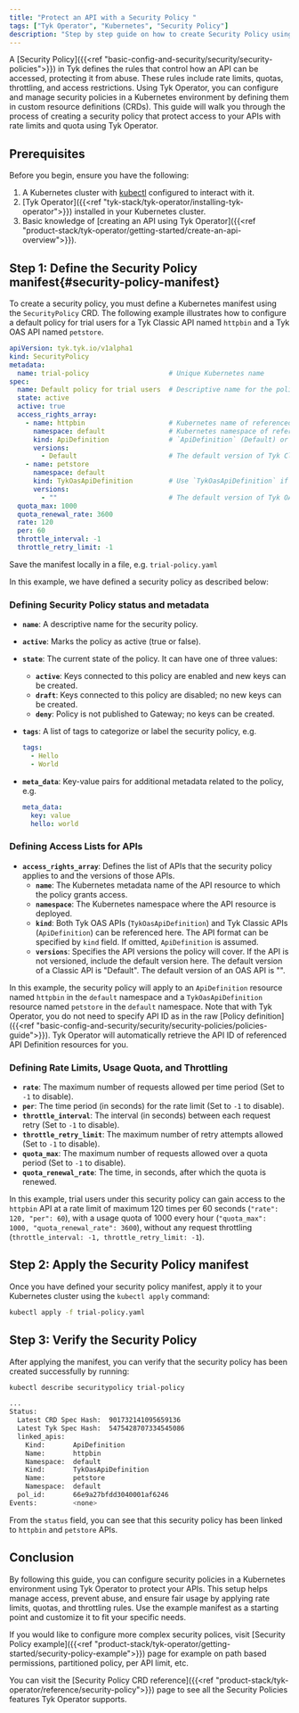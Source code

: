 ```yaml
---
title: "Protect an API with a Security Policy "
tags: ["Tyk Operator", "Kubernetes", "Security Policy"]
description: "Step by step guide on how to create Security Policy using Tyk Operator CRD to protect an API" 
---
```


A [Security Policy]({{<ref "basic-config-and-security/security/security-policies">}}) in Tyk defines the rules that control how an API can be accessed, protecting it from abuse. These rules include rate limits, quotas, throttling, and access restrictions. Using Tyk Operator, you can configure and manage security policies in a Kubernetes environment by defining them in custom resource definitions (CRDs). This guide will walk you through the process of creating a security policy that protect access to your APIs with rate limits and quota using Tyk Operator.

## Prerequisites
Before you begin, ensure you have the following:

1. A Kubernetes cluster with [kubectl](https://kubernetes.io/docs/reference/kubectl/) configured to interact with it.
2. [Tyk Operator]({{<ref "tyk-stack/tyk-operator/installing-tyk-operator">}}) installed in your Kubernetes cluster.
3. Basic knowledge of [creating an API using Tyk Operator]({{<ref "product-stack/tyk-operator/getting-started/create-an-api-overview">}}).

## Step 1: Define the Security Policy manifest{#security-policy-manifest}

To create a security policy, you must define a Kubernetes manifest using the `SecurityPolicy` CRD. The following example illustrates how to configure a default policy for trial users for a Tyk Classic API named `httpbin` and a Tyk OAS API named `petstore`.

```yaml
apiVersion: tyk.tyk.io/v1alpha1
kind: SecurityPolicy
metadata:
  name: trial-policy                    # Unique Kubernetes name
spec:
  name: Default policy for trial users  # Descriptive name for the policy
  state: active
  active: true
  access_rights_array:
    - name: httpbin                     # Kubernetes name of referenced API
      namespace: default                # Kubernetes namespace of referenced API
      kind: ApiDefinition               # `ApiDefinition` (Default) or `TykOasApiDefinition`
      versions:
        - Default                       # The default version of Tyk Classic API is "Default"
    - name: petstore
      namespace: default
      kind: TykOasApiDefinition         # Use `TykOasApiDefinition` if you are referencing Tyk OAS API
      versions:
        - ""                            # The default version of Tyk OAS API is ""
  quota_max: 1000
  quota_renewal_rate: 3600
  rate: 120
  per: 60
  throttle_interval: -1
  throttle_retry_limit: -1
```

Save the manifest locally in a file, e.g. `trial-policy.yaml`

In this example, we have defined a security policy as described below:

### Defining Security Policy status and metadata

  - **`name`**: A descriptive name for the security policy.
  - **`active`**: Marks the policy as active (true or false).
  - **`state`**: The current state of the policy. It can have one of three values:
    - **`active`**: Keys connected to this policy are enabled and new keys can be created.
    - **`draft`**: Keys connected to this policy are disabled; no new keys can be created.
    - **`deny`**: Policy is not published to Gateway; no keys can be created.
  - **`tags`**: A list of tags to categorize or label the security policy, e.g.

    ```yaml
    tags:
      - Hello
      - World
    ```

  - **`meta_data`**: Key-value pairs for additional metadata related to the policy, e.g.

    ```yaml
    meta_data:
      key: value
      hello: world
    ```

### Defining Access Lists for APIs

  - **`access_rights_array`**: Defines the list of APIs that the security policy applies to and the versions of those APIs.
    - **`name`**: The Kubernetes metadata name of the API resource to which the policy grants access.
    - **`namespace`**: The Kubernetes namespace where the API resource is deployed.
    - **`kind`**: Both Tyk OAS APIs (`TykOasApiDefinition`) and Tyk Classic APIs (`ApiDefinition`) can be referenced here. The API format can be specified by `kind` field. If omitted, `ApiDefinition` is assumed.
    - **`versions`**: Specifies the API versions the policy will cover. If the API is not versioned, include the default version here. The default version of a Classic API is "Default". The default version of an OAS API is "".

In this example, the security policy will apply to an `ApiDefinition` resource named `httpbin` in the `default` namespace and a `TykOasApiDefinition` resource named `petstore` in the `default` namespace. Note that with Tyk Operator, you do not need to specify API ID as in the raw [Policy definition]({{<ref "basic-config-and-security/security/security-policies/policies-guide">}}). Tyk Operator will automatically retrieve the API ID of referenced API Definition resources for you.

### Defining Rate Limits, Usage Quota, and Throttling

- **`rate`**: The maximum number of requests allowed per time period (Set to `-1` to disable).
- **`per`**: The time period (in seconds) for the rate limit (Set to `-1` to disable).
- **`throttle_interval`**: The interval (in seconds) between each request retry  (Set to `-1` to disable).
- **`throttle_retry_limit`**: The maximum number of retry attempts allowed  (Set to `-1` to disable).
- **`quota_max`**: The maximum number of requests allowed over a quota period (Set to `-1` to disable).
- **`quota_renewal_rate`**: The time, in seconds, after which the quota is renewed.

In this example, trial users under this security policy can gain access to the `httpbin` API at a rate limit of maximum 120 times per 60 seconds (`"rate": 120, "per": 60`), with a usage quota of 1000 every hour (`"quota_max": 1000, "quota_renewal_rate": 3600`), without any request throttling (`throttle_interval: -1, throttle_retry_limit: -1`).

## Step 2: Apply the Security Policy manifest
Once you have defined your security policy manifest, apply it to your Kubernetes cluster using the `kubectl apply` command:

```bash
kubectl apply -f trial-policy.yaml
```

## Step 3: Verify the Security Policy

After applying the manifest, you can verify that the security policy has been created successfully by running:

```bash
kubectl describe securitypolicy trial-policy

...
Status:
  Latest CRD Spec Hash:  901732141095659136
  Latest Tyk Spec Hash:  5475428707334545086
  linked_apis:
    Kind:       ApiDefinition
    Name:       httpbin
    Namespace:  default
    Kind:       TykOasApiDefinition
    Name:       petstore
    Namespace:  default
  pol_id:       66e9a27bfdd3040001af6246
Events:         <none>
```

From the `status` field, you can see that this security policy has been linked to `httpbin` and `petstore` APIs.

## Conclusion
By following this guide, you can configure security policies in a Kubernetes environment using Tyk Operator to protect your APIs. This setup helps manage access, prevent abuse, and ensure fair usage by applying rate limits, quotas, and throttling rules. Use the example manifest as a starting point and customize it to fit your specific needs.

If you would like to configure more complex security polices, visit [Security Policy example]({{<ref "product-stack/tyk-operator/getting-started/security-policy-example">}}) page for example on path based permissions, partitioned policy, per API limit, etc.

You can visit the [Security Policy CRD reference]({{<ref "product-stack/tyk-operator/reference/security-policy">}}) page to see all the Security Policies features Tyk Operator supports.
